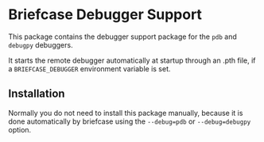 # Briefcase Debugger Support
This package contains the debugger support package for the `pdb` and `debugpy` debuggers.

It starts the remote debugger automatically at startup through an .pth file, if a `BRIEFCASE_DEBUGGER` environment variable is set.

## Installation
Normally you do not need to install this package manually, because it is done automatically by briefcase using the `--debug=pdb` or `--debug=debugpy` option.
